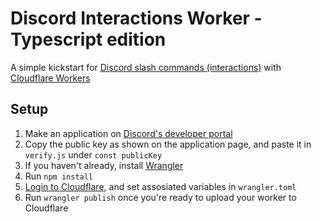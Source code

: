 # Discord Interactions Worker - Typescript edition

A simple kickstart for [Discord slash commands (interactions)](https://discord.com/developers/docs/interactions/slash-commands) with [Cloudflare Workers](https://workers.cloudflare.com/)

## Setup

1. Make an application on [Discord's developer portal](https://discord.com/developers/applications)
2. Copy the public key as shown on the application page, and paste it in `verify.js` under `const publicKey`
3. If you haven't already, install [Wrangler](https://developers.cloudflare.com/workers/cli-wrangler/install-update)
4. Run `npm install`
5. [Login to Cloudflare](https://developers.cloudflare.com/workers/cli-wrangler/authentication), and set assosiated variables in `wrangler.toml`
6. Run `wrangler publish` once you're ready to upload your worker to Cloudflare
